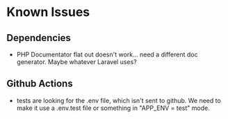

# Known Issues

## Dependencies

- PHP Documentator flat out doesn't work... need a different doc generator. Maybe whatever Laravel uses?

## Github Actions

- tests are looking for the .env file, which isn't sent to github. We need to make it use a .env.test file or something in "APP_ENV = test" mode.
